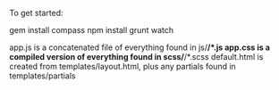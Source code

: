 To get started:

gem install compass
npm install
grunt watch

app.js is a concatenated file of everything found in js/**/*.js
app.css is a compiled version of everything found in scss/**/*.scss
default.html is created from templates/layout.html, plus any partials found in templates/partials